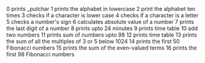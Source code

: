 0 prints _putchar
1 prints the alphabet in lowercase
2 print the alphabet ten times
3 checks if a character is lower case
4 checks if a character is a letter
5 checks a number's sign
6 calculates absolute value of a number
7 prints the last digit of a number
8 prints upto 24 minutes
9 prints time table
10 add two numbers
11 prints sum of numbers upto 98
12 prints time table
13 prints the sum of all the multiples of 3 or 5 below 1024
14 prints the first 50 Fibonacci numbers
15 prints the sum of the even-valued terms
16 prints the first 98 Fibonacci numbers